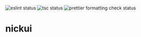 ![eslint status](https://github.com/NickDunkman/nickui/actions/workflows/eslint.yml/badge.svg?kill_cache=1)
![tsc status](https://github.com/NickDunkman/nickui/actions/workflows/tsc.yml/badge.svg?kill_cache=1)
![prettier formatting check status](https://github.com/NickDunkman/nickui/actions/workflows/prettier.yml/badge.svg?kill_cache=1)

# nickui
